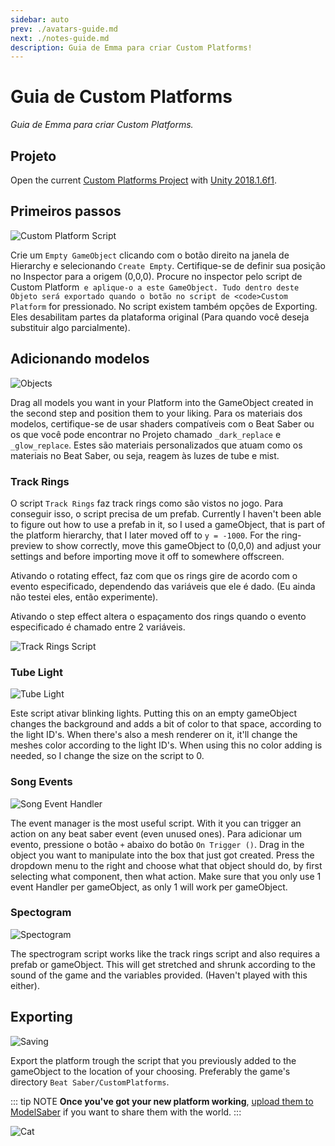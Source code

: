 ```yaml
---
sidebar: auto
prev: ./avatars-guide.md
next: ./notes-guide.md
description: Guia de Emma para criar Custom Platforms!
---
```


# Guia de Custom Platforms
_Guia de Emma para criar Custom Platforms._

## Projeto
Open the current [Custom Platforms Project](https://github.com/affederaffe/CustomPlatformsUnityProject/releases/) with [Unity 2018.1.6f1](https://download.unity3d.com/download_unity/57cc34175ccf/Windows64EditorInstaller/UnitySetup64-2018.1.6f1.exe).

## Primeiros passos
![Custom Platform Script](~@images/models/platforms/CustomPlatformScript.png)

Crie um `Empty GameObject` clicando com o botão direito na janela de Hierarchy e selecionando `Create Empty`. Certifique-se de definir sua posição no Inspector para a origem (0,0,0). Procure no inspector pelo script de </code>Custom Platform` e aplique-o a este GameObject. Tudo dentro deste Objeto será exportado quando o botão no script de <code>Custom Platform` for pressionado. No script existem também opções de Exporting. Eles desabilitam partes da plataforma original (Para quando você deseja substituir algo parcialmente).

## Adicionando modelos
![Objects](~@images/models/platforms/Objects.png)

Drag all models you want in your Platform into the GameObject created in the second step and position them to your liking. Para os materiais dos modelos, certifique-se de usar shaders compatíveis com o Beat Saber ou os que você pode encontrar no Projeto chamado `_dark_replace` e `_glow_replace`. Estes são materiais personalizados que atuam como os materiais no Beat Saber, ou seja, reagem às luzes de tube e mist.

### Track Rings
O script `Track Rings` faz track rings como são vistos no jogo. Para conseguir isso, o script precisa de um prefab. Currently I haven't been able to figure out how to use a prefab in it, so I used a gameObject, that is part of the platform hierarchy, that I later moved off to `y = -1000`. For the ring-preview to show correctly, move this gameObject to (0,0,0) and adjust your settings and before importing move it off to somewhere offscreen.

Ativando o rotating effect, faz com que os rings gire de acordo com o evento especificado, dependendo das variáveis que ele é dado. (Eu ainda não testei eles, então experimente).

Ativando o step effect altera o espaçamento dos rings quando o evento especificado é chamado entre 2 variáveis.

![Track Rings Script](~@images/models/platforms/TrackRingsScript.png)

### Tube Light
![Tube Light](~@images/models/platforms/TubeLightScript.png)

Este script ativar blinking lights. Putting this on an empty gameObject changes the background and adds a bit of color to that space, according to the light ID's. When there's also a mesh renderer on it, it'll change the meshes color according to the light ID's. When using this no color adding is needed, so I change the size on the script to 0.

### Song Events
![Song Event Handler](~@images/models/platforms/SongEventHandler.png)

The event manager is the most useful script. With it you can trigger an action on any beat saber event (even unused ones). Para adicionar um evento, pressione o botão `+` abaixo do botão `On Trigger ()`. Drag in the object you want to manipulate into the box that just got created. Press the dropdown menu to the right and choose what that object should do, by first selecting what component, then what action. Make sure that you only use 1 event Handler per gameObject, as only 1 will work per gameObject.

### Spectogram
![Spectogram](~@images/models/platforms/Spectogram.png)

The spectrogram script works like the track rings script and also requires a prefab or gameObject. This will get stretched and shrunk according to the sound of the game and the variables provided. (Haven't played with this either).

## Exporting

![Saving](~@images/models/platforms/Save.png)

Export the platform trough the script that you previously added to the gameObject to the location of your choosing. Preferably the game's directory `Beat Saber/CustomPlatforms`.

::: tip NOTE **Once you've got your new platform working**, [upload them to ModelSaber](https://modelsaber.com) if you want to share them with the world. :::

![Cat](~@images/models/platforms/Cat.png)
